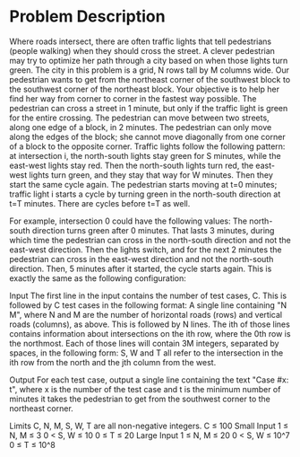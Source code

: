 # Problem Description
Where roads intersect, there are often traffic lights that tell pedestrians (people walking) when they should cross the street. A clever pedestrian may try to optimize her path through a city based on when those lights turn green. The city in this problem is a grid, N rows tall by M columns wide. Our pedestrian wants to get from the northeast corner of the southwest block to the southwest corner of the northeast block. Your objective is to help her find her way from corner to corner in the fastest way possible. The pedestrian can cross a street in 1 minute, but only if the traffic light is green for the entire crossing. The pedestrian can move between two streets, along one edge of a block, in 2 minutes. The pedestrian can only move along the edges of the block; she cannot move diagonally from one corner of a block to the opposite corner. Traffic lights follow the following pattern: at intersection i, the north-south lights stay green for S minutes, while the east-west lights stay red. Then the north-south lights turn red, the east-west lights turn green, and they stay that way for W minutes. Then they start the same cycle again. The pedestrian starts moving at t=0 minutes; traffic light i starts a cycle by turning green in the north-south direction at t=T minutes. There are cycles before t=T as well.

For example, intersection 0 could have the following values:
The north-south direction turns green after 0 minutes. That lasts 3 minutes, during which time the pedestrian can cross in the north-south direction and not the east-west direction. Then the lights switch, and for the next 2 minutes the pedestrian can cross in the east-west direction and not the north-south direction. Then, 5 minutes after it started, the cycle starts again. This is exactly the same as the following configuration:

Input
The first line in the input contains the number of test cases, C. This is followed by C test cases in the following format:
A single line containing "N M", where N and M are the number of horizontal roads (rows) and vertical roads (columns), as above. This is followed by N lines. The ith of those lines contains information about intersections on the ith row, where the 0th row is the northmost. Each of those lines will contain 3M integers, separated by spaces, in the following form:
S, W and T all refer to the intersection in the ith row from the north and the jth column from the west.

Output
For each test case, output a single line containing the text "Case #x: t", where x is the number of the test case and t is the minimum number of minutes it takes the pedestrian to get from the southwest corner to the northeast corner.

Limits
C, N, M, S, W, T are all non-negative integers.
C ≤ 100
Small Input
1 ≤ N, M ≤ 3
0 < S, W ≤ 10
0 ≤ T ≤ 20
Large Input
1 ≤ N, M ≤ 20
0 < S, W ≤ 10^7
0 ≤ T ≤ 10^8
